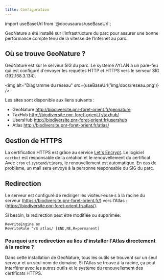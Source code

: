 ```yaml
---
title: Configuration
---
```

import useBaseUrl from '@docusaurus/useBaseUrl';

GeoNature a été installé sur l'infrastructure du parc pour assurer une bonne performance compte tenu de la vitesse de l'Internet au parc.

## Où se trouve GeoNature ?

GeoNature est sur le serveur SIG du parc. Le système AYLAN a un pare-feu qui est configuré d'envoyer les requêtes HTTP et HTTPS vers le serveur SIG (192.168.3.134).

<img alt="Diagramme du réseau" src={useBaseUrl('img/docs/reseau.png')} />

Les sites sont disponible aux liens suivants :
* GeoNature <http://biodiversite.pnr-foret-orient.fr/geonature>
* TaxHub <http://biodiversite.pnr-foret-orient.fr/taxhub/>
* UsersHub <http://biodiversite.pnr-foret-orient.fr/usershub>
* Atlas <http://biodiversite.pnr-foret-orient.fr/atlas/>

## Gestion de HTTPS

La certification HTTPS est grâce au service [Let's Encrypt](https://letsencrypt.org/fr/). Le logiciel `certbot` est responsable de la création et le renouvellement du certificat. Avec `cron` et `systemd/timers`, le renouvellement est automatique. En cas de problème, un mail sera envoyé à la personne responsable du SIG du parc.

## Redirection

Le serveur est configuré de rediriger les visiteur·euse·s à la racine du serveur (<https://biodiversite.pnr-foret-orient.fr/>) vers l'Atlas : (<https://biodiversite.pnr-foret-orient.fr/atlas/>).

Si besoin, la redirection peut être modifiée ou supprimée.

```markup title="/etc/apache2/sites-available/000-default-le-ssl.conf"
RewriteEngine on
RewriteRule ^/$ atlas/ [END,NE,R=permanent]
```

### Pourquoi une redirection au lieu d'installer l'Atlas directement à la racine ?

Dans cette installation de GeoNature, tous les outils se trouvent sur un seul serveur et un seul nom de domaine. Si l'Atlas se trouve à la racine, ça peut interférer avec les autres outils et le système du renouvellement des certificats HTTPS.
